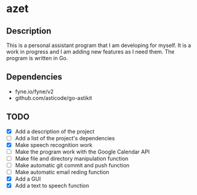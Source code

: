 # azet

## Description

This is a personal assistant program that I am developing for myself. It is a work in progress and I am adding new features as I need them. The program is written in Go.

## Dependencies

- fyne.io/fyne/v2
- github.com/asticode/go-astikit

## TODO
- [x] Add a description of the project
- [ ] Add a list of the project's dependencies
- [x] Make speech recognition work
- [ ] Make the program work with the Google Calendar API
- [ ] Make file and directory manipulation function
- [ ] Make automatic git commit and push function
- [ ] Make automatic email reding function
- [x] Add a GUI
- [x] Add a text to speech function
